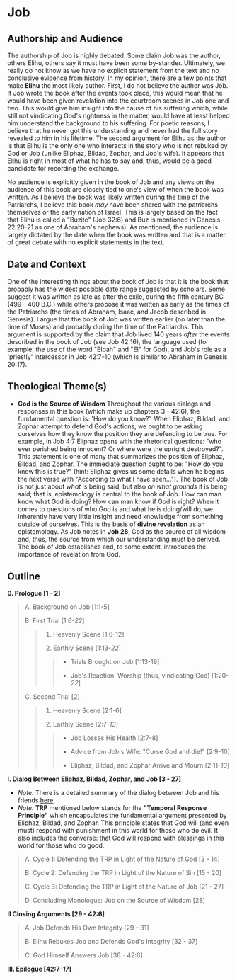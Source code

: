 # Job

## Authorship and Audience
The authorship of Job is highly debated. Some claim Job was the author, others Elihu, others say it must have been some by-stander. Ultimately, we really do not know as we have no explicit statement from the text and no conclusive evidence from history. In my opinion, there are a few points that make **Elihu** the most likely author. First, I do not believe the author was Job. If Job wrote the book after the events took place, this would mean that he would have been given revelation into the courtroom scenes in Job one and two. This would give him insight into the cause of his suffering which, while still not vindicating God's rightness in the matter, would have at least helped him understand the background to his suffering. For poetic reasons, I believe that he never got this understanding and never had the full story revealed to him in his lifetime. The second argument for Elihu as the author is that Elihu is the only one who interacts in the story who is not rebuked by God or Job (unlike Eliphaz, Bildad, Zophar, and Job's wife). It appears that Elihu is right in most of what he has to say and, thus, would be a good candidate for recording the exchange.

No audience is explicitly given in the book of Job and any views on the audience of this book are closely tied to one's view of when the book was written. As I believe the book was likely written during the time of the Patriarchs, I believe this book *may* have been shared with the patriarchs themselves or the early nation of Israel. This is largely based on the fact that Elihu is called a "Buzite" (Job 32:6) and Buz is mentioned in Genesis 22:20-21 as one of Abraham's nephews). As mentioned, the audience is largely dictated by the date when the book was written and that is a matter of great debate with no explicit statements in the text.

## Date and Context
One of the interesting things about the book of Job is that it is the book that probably has the widest possible date range suggested by scholars. Some suggest it was written as late as after the exile, during the fifth century BC (499 - 400 B.C.) while others propose it was written as early as the times of the Patriarchs (the times of Abraham, Isaac, and Jacob described in Genesis). I argue that the book of Job was written earlier (no later than the time of Moses) and probably during the time of the Patriarchs. This argument is supported by the claim that Job lived 140 years *after* the events described in the book of Job (see Job 42:16), the language used (for example, the use of the word "Eloah" and "El" for God), and Job's role as a 'priestly' intercessor in Job 42:7-10 (which is similar to Abraham in Genesis 20:17).

## Theological Theme(s)
- **God is the Source of Wisdom** Throughout the various dialogs and responses in this book (which make up chapters 3 - 42:6), the fundamental question is: 'How do you know?'. When Eliphaz, Bildad, and Zophar attempt to defend God's actions, we ought to be asking ourselves how they know the position they are defending to be true. For example, in Job 4:7 Eliphaz opens with the rhetorical questions: "who ever perished being innocent? Or where were the upright destroyed?". This statement is one of many that summarizes the position of Eliphaz, Bildad, and Zophar. The immediate question ought to be: "How do you know this is true?" (hint: Eliphaz gives us some details when he begins the next verse with "According to what I have seen..."). The book of Job is not just about *what* is being said, but also *on what grounds* it is being said; that is, epistemology is central to the book of Job. How can man know what God is doing? How can man know if God is right? When it comes to questions of who God is and what he is doing/will do, we inherently have very little insight and need knowledge from something outside of ourselves. This is the basis of **divine revelation** as an epistemology. As Job notes in **Job 28**, God as the source of all wisdom and, thus, the source from which our understanding must be derived. The book of Job establishes and, to some extent, introduces the importance of revelation from God.

## Outline
**0. Prologue  [1 - 2]**

  > A. Background on Job  [1:1-5]
  > 
  > B. First Trial  [1:6-*22*]
  > 
  > > 1. Heavenly Scene  [1:6-12]
  > > 
  > > 2. Earthly Scene  [1:13-*22*]
  > > 
  > > > - Trials Brought on Job [1:13-19]
  > > > 
  > > > - Job's Reaction: Worship (thus, vindicating God) [1:20-*22*]
  > 
  > C. Second Trial  [2]
  > 
  > > 1. Heavenly Scene  [2:1-6]
  > > 
  > > 2. Earthly Scene  [2:7-*13*]
  > > 
  > > > - Job Losses His Health [2:7-8]
  > > > 
  > > > - Advice from Job's Wife: "Curse God and die!" [2:9-10]
  > > > 
  > > > - Eliphaz, Bildad, and Zophar Arrive and Mourn [2:11-*13*]

**I. Dialog Between Eliphaz, Bildad, Zophar, and Job  [3 - 27]**

  - *Note:* There is a detailed summary of the dialog between Job and his friends [here](old_testament/wisdom_literature/job_summary.md).
  - *Note:* **TRP** mentioned below stands for the **"Temporal Response Principle"** which encapsulates the fundamental argument presented by Eliphaz, Bildad, and Zophar. This principle states that God will (and even must) respond with punishment in this world for those who do evil. It also includes the converse: that God will respond with blessings in this world for those who do good.

  > A. Cycle 1: Defending the TRP in Light of the Nature of God  [3 - 14]
  > 
  > B. Cycle 2: Defending the TRP in Light of the Nature of Sin  [15 - 20]
  > 
  > C. Cycle 3: Defending the TRP in Light of the Nature of Job  [21 - 27]
  > 
  > D. Concluding Monologue: Job on the Source of Wisdom  [28]

**II Closing Arguments  [29 - 42:6]**

  > A. Job Defends His Own Integrity  [29 - 31]
  > 
  > B. Elihu Rebukes Job and Defends God's Integrity  [32 - 37]
  > 
  > C. God Himself Answers Job  [38 - 42:6]

**III. Epilogue  [42:7-*17*]**

